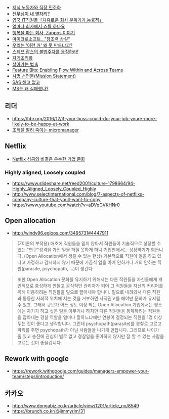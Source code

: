 - [지식 노동자와 직장 민주화](http://ageoftransformation.blogspot.kr/2016/02/blog-post_99.html)
- [전무님이 내 옆자리?](http://minjang.egloos.com/1953349 "http://minjang.egloos.com/1953349")
- [영국 IT직원들「자유로운 회사 분위기가 능률적」](http://www.zdnet.co.kr/news/enterprise/etc/0%2C39031164%2C39164254%2C00.htm)
- [얼마나 회사에서 쇼를 하나요](http://okjsp.tistory.com/1165643593 "http://okjsp.tistory.com/1165643593")
- [행복을 파는 회사, Zappos 이야기](http://health20.kr/1214 "http://health20.kr/1214")
- [마이크로소프트..."창조력 상실"](http://x86osx.com/bbs/view.php?id=freeboard&no=25590 "http://x86osx.com/bbs/view.php?id=freeboard&no=25590")
- [우리는 '이런 거' 왜 못 만드냐고?](http://media.daum.net/digital/view.html?cateid=1046&newsid=20100501182507010&p=ohmynews "http://media.daum.net/digital/view.html?cateid=1046&newsid=20100501182507010&p=ohmynews")
- [스티브 잡스의 불법주차를 응징하라!](http://www.ohmynews.com/NWS_Web/View/at_pg.aspx?CNTN_CD=A0001383610 "http://www.ohmynews.com/NWS_Web/View/at_pg.aspx?CNTN_CD=A0001383610")
- [자기조직화](http://yunsunghan.tistory.com/427 "http://yunsunghan.tistory.com/427")
- [살아가는 법 &](http://yunsunghan.tistory.com/425 "http://yunsunghan.tistory.com/425")
- [Feature Bits: Enabling Flow Within and Across Teams](http://www.infoq.com/presentations/Feature-Bits "http://www.infoq.com/presentations/Feature-Bits")
- [사명 선언문(Mission Statement)](http://cimio.net/648 "http://cimio.net/648")
- [SAS 해고 없고](http://news.hankyung.com/201101/2011012124621.html?ch=news "http://news.hankyung.com/201101/2011012124621.html?ch=news")
- [MS는 왜 실패했나?](http://www.appleforum.com/mac-column/61455-%EB%A7%88%EC%9D%B4%ED%81%AC%EB%A1%9C%EC%86%8C%ED%94%84%ED%8A%B8%EB%8A%94-%EC%96%B4%EB%96%BB%EA%B2%8C-%EC%8B%A4%ED%8C%A8%ED%95%98%EC%98%80%EB%82%98.html)

## 리더
- https://hbr.org/2016/12/if-your-boss-could-do-your-job-youre-more-likely-to-be-happy-at-work
- [조직을 말려 죽이는 micromanager](https://getpocket.com/a/read/1670215981)

## Netflix
- [Netflix 성공의 비결은 우수한 기업 문화](http://sungmooncho.com/2010/06/05/netflix/ "http://sungmooncho.com/2010/06/05/netflix/")

### Highly aligned, Loosely coupled
- https://www.slideshare.net/reed2001/culture-1798664/94-Highly_Aligned_Loosely_Coupled_Highly
- http://www.selectinternational.com/blog/7-aspects-of-netflixs-company-culture-that-youll-want-to-copy
- https://www.youtube.com/watch?v=aDVqCVKHNr0

## Open allocation
- http://windy96.egloos.com/3495731#4447911

> (Z이론의 부작용) 애초에 직원들을 믿지 않아서 직원들이 기술직으로 성장할 수 있는 "연구"성격을 가진 일을 하질 못하게 하니 기업안에서는 성장하기가 힘듭니다.
(Open Allocation에서 생길 수 있는 현상) 기본적으로 직원이 일을 하고 있다고 가정하고 감시하지 않기 때문에 가끔식 일을 아예 안하거나 거의 안하는 직원(parasite, psychopath, ...)이 생긴다

> 또한 Open Allocation 문화를 유지하기 위해서는 다른 직원들을 자신들에게 개인적으로 충성하게 만들고 공식적인 관리자가 되어 그 직원들을 자신의 커리어를 위해 이용하려는 직원들을 밑으로 끌어내야 합니다. 밑으로 내려와서 다른 직원과 동등한 사회적 위치에 서는 것을 거부하면 사직권고를 해야만 문화가 유지될 수 있죠. 그래서 규모가 어느 정도 이상 되는 Open Allocation 기업에서는 평소에는 자기가 하고 싶은 일을 아무거나 하지만 다른 직원들을 통제하려는 직원들을 잡아내는 경찰 역할을 얼마나 잘하느냐에만 연봉이 결정되는 직원을 1명 이상 두는 것이 좋다고 생각합니다. 그런데 psychopath(parasite)를 경찰로 고르고 파워를 주면 psychopath가 아닌 사람들을 나가게 만듭니다. 그러므로 나이가 좀 있고 승진에 관심이 별로 없고 경찰일을 좋아하지 않지만 잘 할 수 있는 사람을 고르는 것이 좋을겁니다.

## Rework with google
- https://rework.withgoogle.com/guides/managers-empower-your-team/steps/introduction/

## 카카오
- http://www.dongabiz.co.kr/article/view/1201/article_no/8549
- https://brunch.co.kr/@jimmyrim/31


